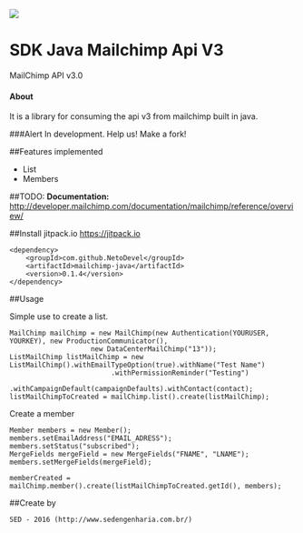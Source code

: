 [![](https://jitpack.io/v/NetoDevel/mailchimp-java.svg)](https://jitpack.io/#NetoDevel/mailchimp-java)


# SDK Java Mailchimp Api V3 
MailChimp API v3.0 

#### About
It is a library for consuming the api v3 from mailchimp built in java.

###Alert
In development. Help us! Make a fork!

##Features implemented
  * List
  * Members

##TODO:
<b>Documentation:</b> http://developer.mailchimp.com/documentation/mailchimp/reference/overview/

##Install
	<repository>
	    <id>jitpack.io</id>
	    <url>https://jitpack.io</url>
	</repository>

	<dependency>
	    <groupId>com.github.NetoDevel</groupId>
	    <artifactId>mailchimp-java</artifactId>
	    <version>0.1.4</version>
	</dependency>





##Usage

Simple use to create a list.

	MailChimp mailChimp = new MailChimp(new Authentication(YOURUSER, YOURKEY), new ProductionCommunicator(),
						new DataCenterMailChimp("13"));
	ListMailChimp listMailChimp = new ListMailChimp().withEmailTypeOption(true).withName("Test Name")
					  		 .withPermissionReminder("Testing")
						   	 .withCampaignDefault(campaignDefaults).withContact(contact);
	listMailChimpToCreated = mailChimp.list().create(listMailChimp);

Create a member

	Member members = new Member();
	members.setEmailAddress("EMAIL_ADRESS");
	members.setStatus("subscribed");
	MergeFields mergeField = new MergeFields("FNAME", "LNAME");
	members.setMergeFields(mergeField);

	memberCreated = mailChimp.member().create(listMailChimpToCreated.getId(), members);


##Create by 

 	SED - 2016 (http://www.sedengenharia.com.br/)


